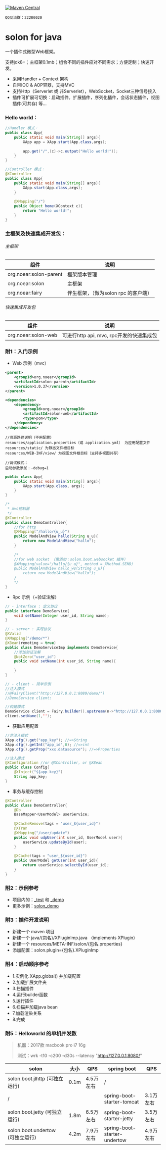 
[![Maven Central](https://img.shields.io/maven-central/v/org.noear/solon.svg)](https://mvnrepository.com/search?q=g:org.noear%20AND%20solon)

` QQ交流群：22200020 ` 

# solon for java

一个插件式微型Web框架。

支持jdk8+；主框架0.1mb；组合不同的插件应对不同需求；方便定制；快速开发。

* 采用Handler + Context 架构
* 自带IOC & AOP容器，支持MVC
* 支持Http（Serverlet 或 非Serverlet），WebSocket，Socket三种信号接入
* 插件可扩展可切换：启动插件，扩展插件，序列化插件，会话状态插件，视图插件(可共存) 等...



### Hello world：

```java
//Handler 模式：
public class App{
    public static void main(String[] args){
        XApp app = XApp.start(App.class,args);
        
        app.get("/",(c)->c.output("Hello world!"));
    }
}

//Controller 模式：
@XController
public class App{
    public static void main(String[] args){
        XApp.start(App.class,args);
    }
  
    @XMapping("/")
    public Object home(XContext c){
        return "Hello world!";  
    }
}
```


### 主框架及快速集成开发包：

###### 主框架

| 组件 | 说明 |
| --- | --- |
| org.noear:solon-parent | 框架版本管理 |
| org.noear:solon | 主框架 |
| org.noear:fairy | 伴生框架，（做为solon rpc 的客户端） |

###### 快速集成开发包

| 组件 | 说明 |
| --- | --- |
| org.noear:solon-web | 可进行http api, mvc, rpc开发的快速集成包 |


### 附1：入门示例
* Web 示例（mvc）
```xml
<parent>
    <groupId>org.noear</groupId>
    <artifactId>solon-parent</artifactId>
    <version>1.0.37</version>
</parent>

<dependencies>
    <dependency>
        <groupId>org.noear</groupId>
        <artifactId>solon-web</artifactId>
        <type>pom</type>
    </dependency>
</dependencies>

```
```
//资源路径说明（不用配置）
resources/application.properties（或 application.yml） 为应用配置文件
resources/static/ 为静态文件根目标
resources/WEB-INF/view/ 为视图文件根目标（支持多视图共存）

//调试模式：
启动参数添加：-debug=1
```
```java
public class App{
    public static void main(String[] args){
        XApp.start(App.class, args);
    }
}

/*
 * mvc控制器
 */
@XController
public class DemoController{
    //for http
    @XMapping("/hallo/{u_u}")
    public ModelAndView hallo(String u_u){
        return new ModelAndView("hallo");
    }
    
    /*
    //for web socket （需添加：solon.boot.websocket 插件）
    @XMapping(value="/hallo/{u_u}", method = XMethod.SEND)
    public ModelAndView hallo_ws(String u_u){
        return new ModelAndView("hallo");
    }
    */
}
```

* Rpc 示例（+验证注解）

```java
// - interface : 定义协议
public interface DemoService{
    void setName(Integer user_id, String name);
}

// - server : 实现协议
@XValid
@XMapping("/demo/*")
@XBean(remoting = true)
public class DemoServiceImp implements DemoService{
    //添加验证注解
    @NotZero("user_id")
    public void setName(int user_id, String name){
        
    }
}

// - client - 简单示例
//注入模式
//@FairyClient("http://127.0.0.1:8080/demo/") 
//DemoService client;

//构建模式
DemoService client = Fairy.builder().upstream(n->"http://127.0.0.1:8080/demo/").create(DemoService.class); 
client.setName(1,'');


```

* 获取应用配置
```java
//非注入模式
XApp.cfg().get("app_key"); //=>String
XApp.cfg().getInt("app_id",0); //=>int
XApp.cfg().getProp("xxx.datasource"); //=>Properties

//注入模式
@XConfiguration //or @XController, or @XBean
public class Config{
    @XInject("${app_key}")
    String app_key;
}
```

* 事务与缓存控制
```java
@XController
public class DemoController{
    @Db
    BaseMapper<UserModel> userService;
    
    @XCacheRemove(tags = "user_${user_id}")
    @XTran
    @XMapping("/user/update")
    public void udpUser(int user_id, UserModel user){
        userService.updateById(user);
    }
    
    @XCache(tags = "user_${user_id}")
    public UserModel getUser(int user_id){
        return userService.selectById(user_id);
    }
}
```

### 附2：示例参考
* 项目内的：[_test](./_test/) 和 [_demo](./_demo/)
* 更多示例：[solon_demo](https://gitee.com/noear/solon_demo)

### 附3：插件开发说明
* 新建一个 maven 项目
* 新建一个 java/{包名}/XPluginImp.java （implements XPlugin）
* 新建一个 resources/META-INF/solon/{包名.properties}
*    添加配置：solon.plugin={包名}.XPluginImp

### 附4：启动顺序参考
* 1.实例化 XApp.global() 并加载配置
* 2.加载扩展文件夹
* 3.扫描插件
* 4.运行builder函数
* 5.运行插件
* 6.扫描并加载java bean
* 7.加载渲染关系
* 8.完成

### 附5：Helloworld 的单机并发数

> 机器：2017款 macbook pro i7 16g
>
> 测试：wrk -t10 -c200 -d30s --latency "http://127.0.0.1:8080/"

|  solon  | 大小 | QPS | spring boot  |  QPS  | 
| -------- | -------- | -------- | -------- | -------- |
| solon.boot.jlhttp (可独立运行)     | 0.1m     | 4.5万左右     | /   |    | 
| /     |      |      | spring-boot-starter-tomcat   |  3.1万左右  | 
| solon.boot.jetty (可独立运行)     | 1.8m     | 6.5万左右     | spring-boot-starter-jetty | 3.5万左右 |
| solon.boot.undertow (可独立运行)     | 4.2m     | 7.9万左右     | spring-boot-starter-undertow | 4.9万左右 |
